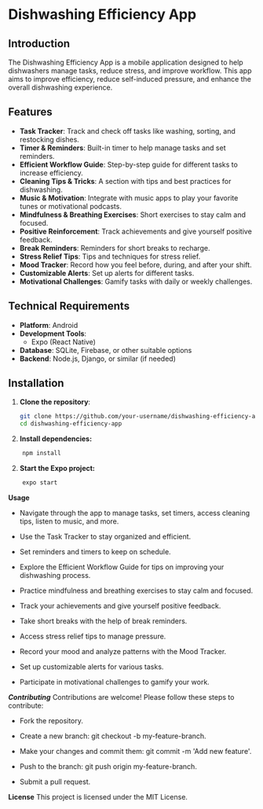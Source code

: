 # Dishwashing Efficiency App

## Introduction

The Dishwashing Efficiency App is a mobile application designed to help dishwashers manage tasks, reduce stress, and improve workflow. This app aims to improve efficiency, reduce self-induced pressure, and enhance the overall dishwashing experience.

## Features

-   **Task Tracker**: Track and check off tasks like washing, sorting, and restocking dishes.
-   **Timer & Reminders**: Built-in timer to help manage tasks and set reminders.
-   **Efficient Workflow Guide**: Step-by-step guide for different tasks to increase efficiency.
-   **Cleaning Tips & Tricks**: A section with tips and best practices for dishwashing.
-   **Music & Motivation**: Integrate with music apps to play your favorite tunes or motivational podcasts.
-   **Mindfulness & Breathing Exercises**: Short exercises to stay calm and focused.
-   **Positive Reinforcement**: Track achievements and give yourself positive feedback.
-   **Break Reminders**: Reminders for short breaks to recharge.
-   **Stress Relief Tips**: Tips and techniques for stress relief.
-   **Mood Tracker**: Record how you feel before, during, and after your shift.
-   **Customizable Alerts**: Set up alerts for different tasks.
-   **Motivational Challenges**: Gamify tasks with daily or weekly challenges.

## Technical Requirements

-   **Platform**: Android
-   **Development Tools**:
    -   Expo (React Native)
-   **Database**: SQLite, Firebase, or other suitable options
-   **Backend**: Node.js, Django, or similar (if needed)

## Installation

1. **Clone the repository**:
    ```bash
    git clone https://github.com/your-username/dishwashing-efficiency-app.git
    cd dishwashing-efficiency-app
    ```
2. **Install dependencies:**

```bash
    npm install
```

2. **Start the Expo project:**

```bash
    expo start
```

**Usage**

-   Navigate through the app to manage tasks, set timers, access cleaning tips, listen to music, and more.

-   Use the Task Tracker to stay organized and efficient.

-   Set reminders and timers to keep on schedule.

-   Explore the Efficient Workflow Guide for tips on improving your dishwashing process.

-   Practice mindfulness and breathing exercises to stay calm and focused.

-   Track your achievements and give yourself positive feedback.

-   Take short breaks with the help of break reminders.

-   Access stress relief tips to manage pressure.

-   Record your mood and analyze patterns with the Mood Tracker.

-   Set up customizable alerts for various tasks.

-   Participate in motivational challenges to gamify your work.

**_Contributing_**
Contributions are welcome! Please follow these steps to contribute:

-   Fork the repository.

-   Create a new branch: git checkout -b my-feature-branch.

-   Make your changes and commit them: git commit -m 'Add new feature'.

-   Push to the branch: git push origin my-feature-branch.

-   Submit a pull request.

**License**
This project is licensed under the MIT License.
